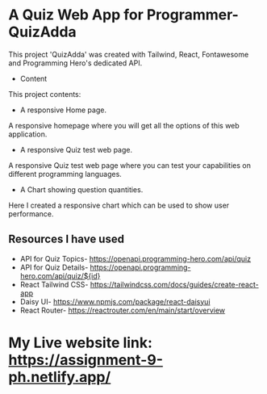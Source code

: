 # A Quiz Web App for Programmer- QuizAdda

This project 'QuizAdda' was created with Tailwind, React, Fontawesome and Programming Hero's dedicated API.

- Content

This project contents:

- A responsive Home page.

A responsive homepage where you will get all the options of this web application.

- A responsive Quiz test web page.

A responsive Quiz test web page where you can test your capabilities on different programming languages.

- A Chart showing question quantities.

Here I created a responsive chart which can be used to show user performance.



## Resources I have used

- API for Quiz Topics- https://openapi.programming-hero.com/api/quiz
- API for Quiz Details- https://openapi.programming-hero.com/api/quiz/${id}
- React Tailwind CSS- https://tailwindcss.com/docs/guides/create-react-app
- Daisy UI- https://www.npmjs.com/package/react-daisyui
- React Router- https://reactrouter.com/en/main/start/overview



# My Live website link: https://assignment-9-ph.netlify.app/

